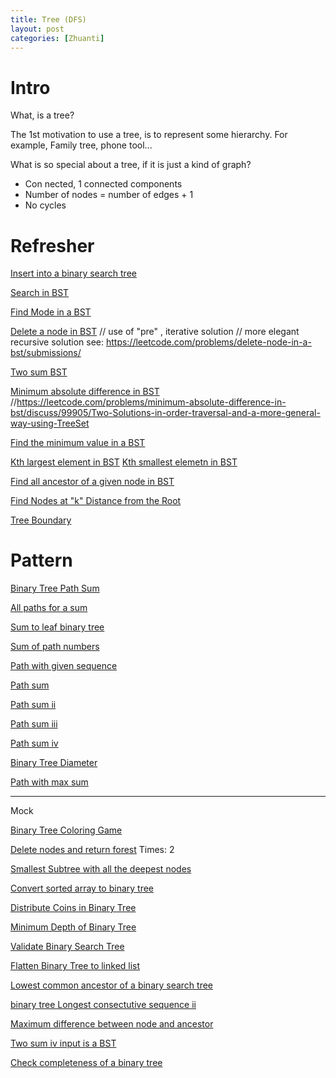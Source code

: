 ```yaml
---
title: Tree (DFS)
layout: post
categories: [Zhuanti]
---
```


# Intro

What, is a tree?

The 1st motivation to use a tree, is to represent some hierarchy. For example, Family tree, phone tool...

What is so special about a tree, if it is just a kind of graph?

- Con
nected, 1 connected components
- Number of nodes = number of edges + 1
- No cycles

# Refresher

[Insert into a binary search tree](https://leetcode.com/problems/insert-into-a-binary-search-tree/submissions/)

[Search in BST](https://leetcode.com/problems/search-in-a-binary-search-tree/submissions/)

[Find Mode in a BST](https://leetcode.com/problems/find-mode-in-binary-search-tree/submissions/)

[Delete a node in BST](https://leetcode.com/problems/delete-node-in-a-bst/submissions/)
// use of "pre" , iterative solution 
// more elegant recursive solution see: https://leetcode.com/problems/delete-node-in-a-bst/submissions/

[Two sum BST](https://leetcode.com/problems/two-sum-bsts/submissions/)

[Minimum absolute difference in BST](https://leetcode.com/problems/minimum-absolute-difference-in-bst/submissions/)
//https://leetcode.com/problems/minimum-absolute-difference-in-bst/discuss/99905/Two-Solutions-in-order-traversal-and-a-more-general-way-using-TreeSet

[Find the minimum value in a BST](https://www.educative.io/courses/data-structures-in-java-an-interview-refresher/qZn1NnLR223)

[Kth largest element in BST](https://www.educative.io/courses/data-structures-in-java-an-interview-refresher/3woRM3lvg1M)
[Kth smallest elemetn in BST](https://leetcode.com/problems/kth-smallest-element-in-a-bst/submissions/)

[Find all ancestor of a given node in BST](https://www.educative.io/courses/data-structures-in-java-an-interview-refresher/xV6ErQrBBDB)

[Find Nodes at "k" Distance from the Root](https://www.educative.io/courses/data-structures-in-java-an-interview-refresher/gkxWD7P7z8l)

[Tree Boundary](https://leetcode.com/problems/boundary-of-binary-tree/discuss/101280/Java(12ms)-left-boundary-left-leaves-right-leaves-right-boundary)


# Pattern 
[Binary Tree Path Sum](https://www.educative.io/courses/grokking-the-coding-interview/RMlGwgpoKKY)

[All paths for a sum](https://www.educative.io/courses/grokking-the-coding-interview/B815A0y2Ajn)

[Sum to leaf binary tree](https://leetcode.com/problems/sum-of-root-to-leaf-binary-numbers/submissions/)

[Sum of path numbers](https://www.educative.io/courses/grokking-the-coding-interview/YQ5o5vEXP69)

[Path with given sequence](https://www.educative.io/courses/grokking-the-coding-interview/m280XNlPOkn)

[Path sum](https://leetcode.com/problems/path-sum/submissions/)

[Path sum ii](https://leetcode.com/problems/path-sum-ii/submissions/)

[Path sum iii](https://leetcode.com/problems/path-sum-iii/submissions/)

[Path sum iv](https://leetcode.com/problems/path-sum-iv/solution/)

[Binary Tree Diameter](https://www.educative.io/courses/grokking-the-coding-interview/xVV1jA29YK9)

[Path with max sum](https://leetcode.com/problems/binary-tree-maximum-path-sum/submissions/)

---
Mock

[Binary Tree Coloring Game](https://leetcode.com/problems/binary-tree-coloring-game/)

[Delete nodes and return forest](https://leetcode.com/problems/delete-nodes-and-return-forest/)
Times: 2

[Smallest Subtree with all the deepest nodes](https://leetcode.com/problems/smallest-subtree-with-all-the-deepest-nodes/)

[Convert sorted array to binary tree](https://leetcode.com/problems/convert-sorted-array-to-binary-search-tree/)

[Distribute Coins in Binary Tree](https://leetcode.com/problems/distribute-coins-in-binary-tree/)

[Minimum Depth of Binary Tree](https://leetcode.com/problems/minimum-depth-of-binary-tree/)

[Validate Binary Search Tree](https://leetcode.com/problems/validate-binary-search-tree/)

[Flatten Binary Tree to linked list](https://leetcode.com/problems/flatten-binary-tree-to-linked-list/)

[Lowest common ancestor of a binary search tree](https://leetcode.com/problems/lowest-common-ancestor-of-a-binary-search-tree/)

[binary tree Longest consectutive sequence ii](Longest)

[Maximum difference between node and ancestor](https://leetcode.com/problems/maximum-difference-between-node-and-ancestor/)

[Two sum iv input is a BST](https://leetcode.com/problems/two-sum-iv-input-is-a-bst/)

[Check completeness of a binary tree](https://leetcode.com/problems/check-completeness-of-a-binary-tree/)
